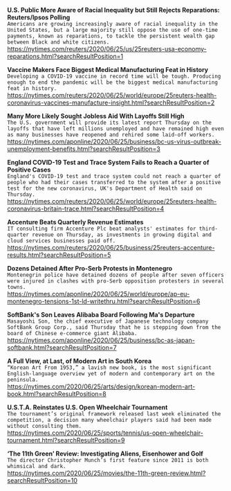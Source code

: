 **U.S. Public More Aware of Racial Inequality but Still Rejects Reparations: Reuters/Ipsos Polling**\
`Americans are growing increasingly aware of racial inequality in the United States, but a large majority still oppose the use of one-time payments, known as reparations, to tackle the persistent wealth gap between Black and white citizens. `\
https://nytimes.com/reuters/2020/06/25/us/25reuters-usa-economy-reparations.html?searchResultPosition=1

**Vaccine Makers Face Biggest Medical Manufacturing Feat in History**\
`Developing a COVID-19 vaccine in record time will be tough. Producing enough to end the pandemic will be the biggest medical manufacturing feat in history.`\
https://nytimes.com/reuters/2020/06/25/world/europe/25reuters-health-coronavirus-vaccines-manufacture-insight.html?searchResultPosition=2

**Many More Likely Sought Jobless Aid With Layoffs Still High**\
`The U.S. government will provide its latest report Thursday on the layoffs that have left millions unemployed and have remained high even as many businesses have reopened and rehired some laid-off workers.`\
https://nytimes.com/aponline/2020/06/25/business/bc-us-virus-outbreak-unemployment-benefits.html?searchResultPosition=3

**England COVID-19 Test and Trace System Fails to Reach a Quarter of Positive Cases**\
`England's COVID-19 test and trace system could not reach a quarter of people who had their cases transferred to the system after a positive test for the new coronavirus, UK's Department of Health said on Thursday.`\
https://nytimes.com/reuters/2020/06/25/world/europe/25reuters-health-coronavirus-britain-trace.html?searchResultPosition=4

**Accenture Beats Quarterly Revenue Estimates**\
`IT consulting firm Accenture Plc beat analysts' estimates for third-quarter revenue on Thursday, as investments in growing digital and cloud services businesses paid off.`\
https://nytimes.com/reuters/2020/06/25/business/25reuters-accenture-results.html?searchResultPosition=5

**Dozens Detained After Pro-Serb Protests in Montenegro**\
`Montenegrin police have detained dozens of people after seven officers were injured in clashes with pro-Serb opposition protesters in several towns. `\
https://nytimes.com/aponline/2020/06/25/world/europe/ap-eu-montenegro-tensions-1st-ld-writethru.html?searchResultPosition=6

**SoftBank's Son Leaves Alibaba Board Following Ma's Departure**\
`Masayoshi Son, the chief executive of Japanese technology company SoftBank Group Corp., said Thursday that he is stepping down from the board of Chinese e-commerce giant Alibaba.`\
https://nytimes.com/aponline/2020/06/25/business/bc-as-japan-softbank.html?searchResultPosition=7

**A Full View, at Last, of Modern Art in South Korea**\
`“Korean Art From 1953,” a lavish new book, is the most significant English-language overview yet of modern and contemporary art on the peninsula.`\
https://nytimes.com/2020/06/25/arts/design/korean-modern-art-book.html?searchResultPosition=8

**U.S.T.A. Reinstates U.S. Open Wheelchair Tournament**\
`The tournament’s original framework released last week eliminated the competition, a decision many wheelchair players said had been made without consulting them.`\
https://nytimes.com/2020/06/25/sports/tennis/us-open-wheelchair-tournament.html?searchResultPosition=9

**‘The 11th Green’ Review: Investigating Aliens, Eisenhower and Golf**\
`The director Christopher Munch’s first feature since 2011 is both whimsical and dark.`\
https://nytimes.com/2020/06/25/movies/the-11th-green-review.html?searchResultPosition=10

